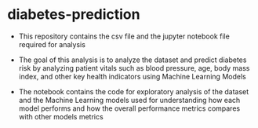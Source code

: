 # diabetes-prediction

- This repository contains the csv file and the jupyter notebook file required for analysis
  
- The goal of this analysis is to analyze the dataset and predict diabetes risk by analyzing patient vitals such as blood pressure, age, body mass index, and other key health indicators using Machine Learning Models

- The notebook contains the code for exploratory analysis of the dataset and the Machine Learning models used for understanding how each model performs and how the overall performance metrics compares with other models metrics
